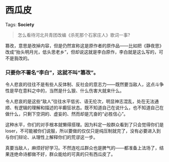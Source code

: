 # 西瓜皮

Tags: **Society**

> 怎么看待河北共青团改编《杀死那个石家庄人》歌词一事?



篡改，意思是改掉内容，但是仍然宣称这是原作者的原作品——比如把《静夜思》改成“抬头明月光，低头思老乡”，但却说这就是李白原作，李白就是这么写的，可不是我改的。

### 只要你不署名“李白”，这就不叫“篡改”。

令人悲哀的往往不是有些人反体制、反社会的意志力——既然要当敌人，这点斗争性是早在意料之中的，当然是什么狠、什么伤害大就来什么。

令人悲哀的是这些“敌人”往往水平低劣、语无伦次，明显神志混乱，处在无法通顺、有逻辑的理解和描述的半癫狂状态。既不知道自己在说什么，也不知道自己在做什么，只剩下空洞的、虚妄的、然而却是亢奋的“必胜信心”。

这种水平，你们的对手根本就懒得搭理。因为料定一般群众看到了只会觉得你们是loser，不可能被你们说服，所以要做的仅仅只是纯压制就完了，没有必要进入到与你们辩论、从理性上解释你们的荒谬这一步。

真要当敌人，麻烦好好学习。不然连吃瓜群众也是脾气的——都准备上法场了，结果连绝命诗都做不好，群众能给的可真的只有西瓜皮了。



